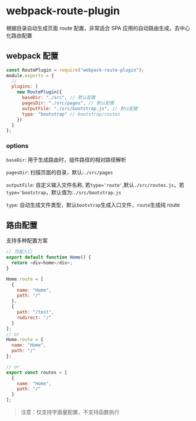 # webpack-route-plugin

根据目录自动生成页面 route 配置，非常适合 SPA 应用的自动路由生成，去中心化路由配置

## webpack 配置

```js
const RoutePlugin = require("webpack-route-plugin");
module.exports = {
  //
  plugins: [
    new RoutePlugin({
      baseDir: "./src", // 默认配置
      pagesDir: "./src/pages", // 默认配置
      outputFile: "./src/bootstrap.js", // 默认配置
      type: "bootstrap" // bootstrap/routes
    })
  ]
};
```

### options

`baseDir`: 用于生成路由时，组件路径的相对路径解析

`pagesDir`: 扫描页面的目录，默认:`./src/pages`

`outputFile`: 自定义输入文件名称, 若`type='route'`,默认`./src/routes.js`，若`type='bootstrap`，默认值为:`./src/bootstrap.js`

`type`: 自动生成文件类型，默认`bootstrap`生成入口文件，`route`生成纯 route

## 路由配置

支持多种配置方案

```js
// 页面入口
export default function Home() {
  return <div>home</div>;
}

Home.route = [
  {
    name: "Home",
    path: "/"
  },
  {
    path: "/test",
    redirect: "/"
  }
];
// or
Home.route = {
  name: "Home",
  path: "/"
};

// or
export const routes = [
  {
    name: "Home",
    path: "/"
  }
];
```

> 注意：仅支持字面量配置，不支持函数执行
